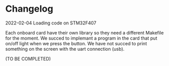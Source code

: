 # Changelog

2022-02-04 Loading code on STM32F407

Each onboard card have their own library so they need a different Makefile for the moment.
We succed to implemant a program in the card that put on/off light when we press the button.
We have not succed to print something on the screen with the uart connection (usb).

(TO BE COMPLETED)
